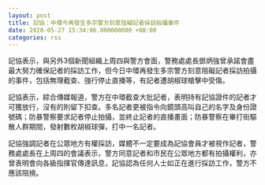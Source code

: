 ```yaml
---
layout: post
title: 記協：中環今再發生多宗警方刻意阻礙記者採訪拍攝事件
date: 2020-05-27 15:34:06.000000000 +08:00
categories: rss
---
```


記協表示，與另外3個新聞組織上周四與警方會面，警務處處長鄧炳強曾承諾會盡最大努力確保記者的採訪工作，但今日中環再發生多宗警方刻意阻礙記者採訪拍攝的事件，包括無理截查、強行停止直播等，有記者遭胡椒球槍擊中受傷。

記協表示，綜合傳媒報道，警方在中環截查大批記者，表明持有記協證件的記者才可獲放行，沒有的則留下扣查。多名記者更被指令向鏡頭高叫自己的名字及身份證號碼；防暴警察要求記者停止拍攝，並終止記者的直播畫面；防暴警察在畢打街驅散人群期間，發射數枚胡椒球彈，打中一名記者。

記協強調記者在公眾地方有權採訪，媒體不一定要成為記協會員才被視作記者，警務處處長在上周四的會議表示，警方同意記者和市民在公眾地方都有拍攝權利，亦曾表明會向各級指揮官傳達訊息，記協認為任何人士如正在進行採訪工作，警方不應該阻撓。
